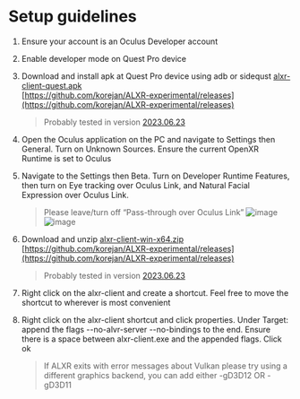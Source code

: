 # Setup guidelines

1. Ensure your account is an Oculus Developer account

2. Enable developer mode on Quest Pro device

3. Download and install apk at Quest Pro device using adb or sidequst [alxr-client-quest.apk  
    ](https://github.com/korejan/ALXR-experimental/releases/latest/download/alxr-client-quest.apk)[https://github.com/korejan/ALXR-experimental/releases](https://github.com/korejan/ALXR-experimental/releases)
    >Probably tested in version [2023.06.23](https://github.com/korejan/ALXR-experimental/releases/tag/v0.10.0%2Bnightly.2023.06.23)

4. Open the Oculus application on the PC and navigate to Settings then General. Turn on Unknown Sources. Ensure the current OpenXR Runtime is set to Oculus

5. Navigate to the Settings then Beta. Turn on Developer Runtime Features, then turn on Eye tracking over Oculus Link, and Natural Facial Expression over Oculus Link.
	  > Please leave/turn off “Pass-through over Oculus Link”
    > ![image](https://github.com/sjsanjsrh/QuestPro4Resonite/assets/16241081/fa3d61e4-30c9-4fef-8744-26f14a368a79)
    > ![image](https://github.com/sjsanjsrh/QuestPro4Resonite/assets/16241081/a428d42a-1be7-45b0-9e43-61782d63738a)

 4. Download and unzip [alxr-client-win-x64.zip  
    ](https://github.com/korejan/ALXR-experimental/releases/latest/download/alxr-client-win-x64.zip)[https://github.com/korejan/ALXR-experimental/releases](https://github.com/korejan/ALXR-experimental/releases)
    >Probably tested in version [2023.06.23](https://github.com/korejan/ALXR-experimental/releases/tag/v0.10.0%2Bnightly.2023.06.23)
 
 5. Right click on the alxr-client and create a shortcut. Feel free to move the shortcut to wherever is most convenient

 6.  Right click on the alxr-client shortcut and click properties. Under Target: append the flags --no-alvr-server --no-bindings to the end. Ensure there is a space between alxr-client.exe and the appended flags. Click ok
     > If ALXR exits with error messages about Vulkan please try using a different graphics backend, you can add either -gD3D12 OR -gD3D11
